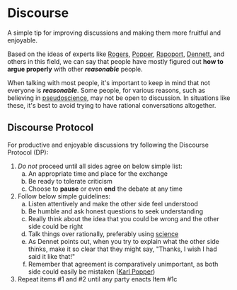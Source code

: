 # Discourse
A simple tip for improving discussions and making them more fruitful and enjoyable.

Based on the ideas of experts like [Rogers](https://en.wikipedia.org/wiki/Carl_Rogers), [Popper](https://en.wikipedia.org/wiki/Karl_Popper), [Rapoport](https://en.wikipedia.org/wiki/Anatol_Rapoport), [Dennett](https://en.wikipedia.org/wiki/Daniel_Dennett), and others in this field, we can say that people have mostly figured out __how to argue properly__ with other **_reasonable_** people.

When talking with most people, it's important to keep in mind that not everyone is **_reasonable_**. Some people, for various reasons, such as believing in [pseudoscience](../pseudoscience), may not be open to discussion. In situations like these, it's best to avoid trying to have rational conversations altogether.

## Discourse Protocol
For productive and enjoyable discussions try following the Discourse Protocol (DP):

1. *Do not* proceed until all sides agree on below simple list:
    <ol style="list-style-type: lower-latin">
    <li>An appropriate time and place for the exchange</li>
    <li>Be ready to tolerate criticism</li>
    <li>Choose to <b>pause</b> or even <b>end</b> the debate at any time</li>
    </ol>
2. Follow below simple guidelines:
    <ol style="list-style-type: lower-latin">
    <li>Listen attentively and make the other side feel understood</li>
    <li>Be humble and ask honest questions to seek understanding</li>
    <li>Really think about the idea that you could be wrong and the other side could be right</li>
    <li>Talk things over rationally, preferably using <a href="https://que.tips/science/">science</a></li>
    <li>As Dennet points out, when you try to explain what the other side thinks, make it so clear that they might say, "Thanks, I wish I had said it like that!"</li>
    <li>Remember that agreement is comparatively unimportant, as both side could easily be mistaken (<a href="https://que.tips/discourse/popper/">Karl Popper</a>)</li>
    </ol>
3. Repeat items #1 and #2 until any party enacts Item #1c

